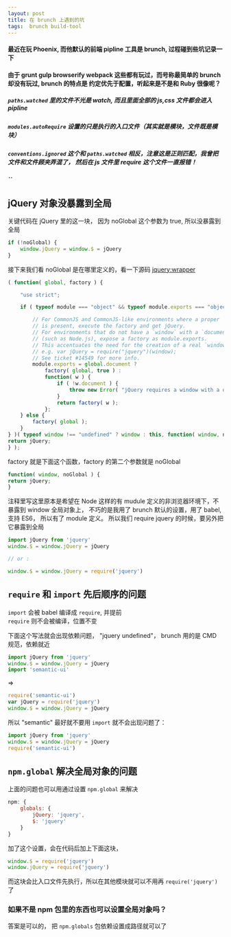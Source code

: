 ```yaml
---
layout: post
title: 在 brunch 上遇到的坑
tags:  brunch build-tool
---
```


#### 最近在玩 Phoenix, 而他默认的前端 pipline 工具是 brunch, 过程碰到些坑记录一下
#### 由于 grunt gulp browserify webpack 这些都有玩过，而号称最简单的 brunch 却没有玩过, brunch 的特点是 **约定优先于配置**，听起来是不是和 Ruby 很像呢？


##### `paths.watched` 里的文件不光是 watch, 而且里面全部的 js,css 文件都会进入 pipline
##### `modules.autoRequire` 设置的只是执行的入口文件（其实就是模块，文件既是模块）
##### `conventions.ignored`  这个和 `paths.watched` 相反，注意这是正则匹配，我曾把文件和文件顾夹弄混了， 然后在 js 文件里 require 这个文件一直报错！
##### ``

## jQuery 对象没暴露到全局

关键代码在 jQuery 里的这一块， 因为 noGlobal 这个参数为 true, 所以没暴露到全局
```js
if (!noGlobal) {
    window.jQuery = window.$ = jQuery
}
```

接下来我们看 noGlobal 是在哪里定义的，看一下源码
[jquery:wrapper](https://github.com/jquery/jquery/blob/2d4f53416e5f74fa98e0c1d66b6f3c285a12f0ce/src/wrapper.js)

```js
( function( global, factory ) {

	"use strict";

	if ( typeof module === "object" && typeof module.exports === "object" ) {

		// For CommonJS and CommonJS-like environments where a proper `window`
		// is present, execute the factory and get jQuery.
		// For environments that do not have a `window` with a `document`
		// (such as Node.js), expose a factory as module.exports.
		// This accentuates the need for the creation of a real `window`.
		// e.g. var jQuery = require("jquery")(window);
		// See ticket #14549 for more info.
		module.exports = global.document ?
			factory( global, true ) :
			function( w ) {
				if ( !w.document ) {
					throw new Error( "jQuery requires a window with a document" );
				}
				return factory( w );
			};
	} else {
		factory( global );
	}
} )( typeof window !== "undefined" ? window : this, function( window, noGlobal ) {
return jQuery;
} );
```

factory 就是下面这个函数，factory 的第二个参数就是 noGlobal

```js
function( window, noGlobal ) {
return jQuery;
}
```

注释里写这里原本是希望在 Node 这样的有 mudule 定义的非浏览器环境下，不暴露到 window 全局对象上，
不巧的是我用了 brunch 默认的设置，用了 babel, 支持 ES6， 所以有了 module 定义。
所以我们 require jquery 的时候，要另外把它暴露到全局

```js
import jQuery from 'jquery'
window.$ = window.jQuery = jQuery

// or :

window.$ = window.jQuery = require('jquery')
```

##  `require` 和 `import` 先后顺序的问题

`import`  会被 babel 编译成 `require`, 并提前  
`require` 则不会被编译，位置不变

下面这个写法就会出现依赖问题， "jquery undefined"， brunch 用的是 CMD 规范，依赖就近

```js
import jQuery from 'jquery'
window.$ = window.jQuery = jQuery
import 'semantic-ui'
```
=>

```js
require('semantic-ui')
var jQuery = require('jquery')
window.$ = window.jQuery = jQuery
```

所以 "semantic" 最好就不要用 `import` 就不会出现问题了：

```js
import jQuery from 'jquery'
window.$ = window.jQuery = jQuery
require('semantic-ui')
```

## `npm.global` 解决全局对象的问题 

上面的问题也可以用通过设置 `npm.global` 来解决

```js
npm: {
    globals: {
        jQuery: 'jquery',
        $: 'jquery'
    }
}
```

加了这个设置，会在代码后加上下面这块，

```js
window.$ = require('jquery')
window.jQuery = require('jquery')
```

而这块会比入口文件先执行，所以在其他模块就可以不用再 `require('jquery')` 了

### 如果不是 npm 包里的东西也可以设置全局对象吗？ 

答案是可以的， 把 `npm.globals` 包依赖设置成路径就可以了  